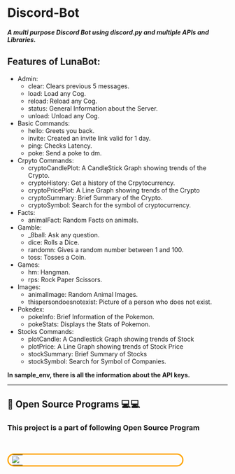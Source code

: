 # Discord-Bot

**_A multi purpose Discord Bot using discord.py and multiple APIs and Libraries._**

## Features of LunaBot:

- Admin:
  - clear: Clears previous 5 messages.
  - load: Load any Cog.
  - reload: Reload any Cog.
  - status: General Information about the Server.
  - unload: Unload any Cog.
- Basic Commands:
  - hello: Greets you back.
  - invite: Created an invite link valid for 1 day.
  - ping: Checks Latency.
  - poke: Send a poke to dm.
- Crpyto Commands:
  - cryptoCandlePlot: A CandleStick Graph showing trends of the Crypto.
  - cryptoHistory: Get a history of the Crpytocurrency.
  - cryptoPricePlot: A Line Graph showing trends of the Crypto
  - cryptoSummary: Brief Summary of the Crypto.
  - cryptoSymbol: Search for the symbol of cryptocurrency.
- Facts:
  - animalFact: Random Facts on animals.
- Gamble:
  - \_8ball: Ask any question.
  - dice: Rolls a Dice.
  - randomn: Gives a random number between 1 and 100.
  - toss: Tosses a Coin.
- Games:
  - hm: Hangman.
  - rps: Rock Paper Scissors.
- Images:
  - animalImage: Random Animal Images.
  - thispersondoesnotexist: Picture of a person who does not exist.
- Pokedex:
  - pokeInfo: Brief Information of the Pokemon.
  - pokeStats: Displays the Stats of Pokemon.
- Stocks Commands:
  - plotCandle: A Candlestick Graph showing trends of Stock
  - plotPrice: A Line Graph showing trends of Stock Price
  - stockSummary: Brief Summary of Stocks
  - stockSymbol: Search for Symbol of Companies.

**In sample_env, there is all the information about the API keys.**
<hr>

## :paperclip: Open Source Programs :computer::computer:

### This project is a part of following Open Source Program
<br>

<table style= "width:80%; border:orange;border-radius:15px; border-style:solid;">
    <tr>
  <td>
 <center>
  <a href="https://letsgrowmore.in/projects/"><img src="https://letsgrowmore.in/wp-content/uploads/2021/05/cropped-growmore-removebg-preview.png"></img></a>
  </center>
  </td>
  </tr>
</table>

